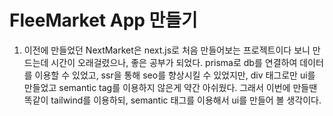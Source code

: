 # FleeMarket App 만들기

1. 이전에 만들었던 NextMarket은 next.js로 처음 만들어보는 프로젝트이다 보니 만드는데 시간이 오래걸렸으나, 좋은 공부가 되었다. prisma로 db를 연결하여 데이터를 이용할 수 있었고, ssr을 통해 seo를 향상시킬 수 있었지만, div 태그로만 ui를 만들었고 semantic tag를 이용하지 않은게 약간 아쉬웠다.
그래서 이번에 만들땐 똑같이 tailwind를 이용하되, semantic 태그를 이용해서 ui를 만들어 볼 생각이다.